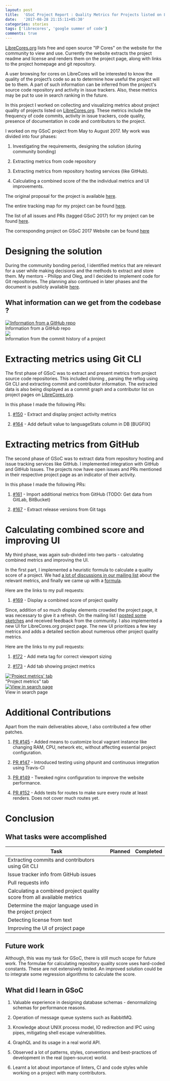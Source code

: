 ```yaml
---
layout: post
title:  'GSoC Project Report : Quality Metrics for Projects listed on LibreCores.org'
date:   '2017-08-28 21:15:11+05:30'
categories: stories
tags: ['librecores', 'google summer of code']
comments: true
---
```


[LibreCores.org](https://www.librecores.org/) lists free and open source "IP Cores" on the website for the community to view and use. Currently the website extracts the project readme and license and renders them on the project page, along with links to the project homepage and git repository.

A user browsing for cores on LibreCores will be interested to know the quality of the project’s code so as to determine how useful the project will be to them. A part of such information can be inferred from the project's source code repository and activity in issue trackers. Also, these metrics may be put to use in search ranking in the future.

In this project I worked on collecting and visualizing metrics about project quality of projects listed on [LibreCores.org](https://www.librecores.org/). These metrics include the frequency of code commits, activity in issue trackers, code quality, presence of documentation in code and contributors to the project.

I worked on my GSoC project from May to August 2017. My work was divided into four phases:

1. Investigating the requirements, designing the solution (during community bonding)

2. Extracting metrics from code repository

3. Extracting metrics from repository hosting services (like GitHub).

4. Calculating a combined score of the the individual metrics and UI improvements.

The original proposal for the project is available [here](https://docs.google.com/document/d/1VC0kSVr9gEtBq-gL9vQtzjc7rut7VvXDaYgE2xtUP98/edit?usp=sharing). 

The entire tracking map for my project can be found  [here](https://github.com/librecores/librecores-web/projects/3). 

The list of all issues and PRs (tagged GSoC 2017) for my project can be found [here](https://github.com/librecores/librecores-web/issues?q=label%3A%22gsoc%202017%22).

The corresponding project on GSoC 2017 Website can be found [here](https://summerofcode.withgoogle.com/projects/#5672435520110592)

# Designing the solution

During the community bonding period, I identified metrics that are relevant for a user while making decisions and the methods to extract and store them. My mentors - Philipp and Oleg, and I decided to implement code for Git repositories. The planning also continued in later phases and the document is publicly available [here](https://gist.github.com/agathver/96655d078569fc397485e011b0d63546).

## What information can we get from the codebase ?

<div class="image">
    <a href="/public/img/metrics-1.png">
        <img alt="Information from a GitHub repo" src="/public/img/metrics-1.png" />
    </a>
    <div class="image-caption">
        Information from a GitHub repo
    </div>
</div>

<div class="image">
    <a href="/public/img/metrics-2.png">
        <img src="/public/img/metrics-2.png" />
    </a>
    <div alt="Information from the commit history of the project" class="image-caption">
        Information from the commit history of a project
    </div>
</div>

# Extracting metrics using Git CLI

The first phase of GSoC was to extract and present metrics from project source code repositories. This included cloning , parsing the reflog using Git CLI and extracting commit and contributor information. The extracted data is also being displayed as a commit graph and a contributor list on project pages on [LibreCores.org](https://www.librecores.org/).

In this phase I made the following PRs:

1. [#150](https://github.com/librecores/librecores-web/pull/150) - Extract and display project activity metrics

2. [#164](https://github.com/librecores/librecores-web/pull/164) - Add default value to languageStats column in DB [BUGFIX]

# Extracting metrics from GitHub

The second phase of GSoC was to extract data from repository hosting and issue tracking services like GitHub. I implemented integration with GitHub and GitHub Issues. The projects now have open issues and PRs mentioned in their respective project page as an indicator of their activity.

In this phase I made the following PRs:

1. [#161](https://github.com/librecores/librecores-web/pull/161) - Import additional metrics from GitHub (TODO: Get data from GitLab, BitBucket)

2. [#167](https://github.com/librecores/librecores-web/pull/167) - Extract release versions from Git tags

# Calculating combined score and improving UI

My third phase, was again sub-divided into two parts - calculating combined metrics and improving the UI.

In the first part, I implemented a heuristic formula to calculate a quality score of a project. We had [a lot of discussions in our mailing list](https://lists.librecores.org/pipermail/discussion/2017-August/000378.html) about the relevant metrics, and finally we came up with a [formula](https://github.com/librecores/librecores-web/issues/165). 

Here are the links to my pull requests:

1. [#169](https://github.com/librecores/librecores-web/pull/169) - Display a combined score of project quality

Since, addition of so much display elements crowded the project page, it was necessary to give it a refresh. On the mailing list I [posted some sketches](https://lists.librecores.org/pipermail/discussion/2017-August/000393.html) and received feedback from the community. I also implemented a new UI for LibreCores.org project page. The new UI prioritizes a few key metrics and adds a detailed section about numerous other project quality metrics.

Here are the links to my pull requests:

1. [#172](https://github.com/librecores/librecores-web/pull/172) - Add meta tag for correct viewport sizing

2. [#173](https://github.com/librecores/librecores-web/pull/173) - Add tab showing project metrics 

<div class="image">
    <a href="/public/img/ui-redesign.png">
        <img alt="'Project metrics' tab" src="/public/img/ui-redesign.png" />
    </a>
    <div class="image-caption">
        "Project metrics" tab
    </div>
</div>

<div class="image">
    <a href="/public/img/ui-redesign-2.png">
        <img alt="View in search page" src="/public/img/ui-redesign-2.png" />
    </a>
    <div class="image-caption">
        View in search page
    </div>
</div>

# Additional Contributions

Apart from the main deliverables above, I also contributed a few other patches.

1. [PR #145](https://github.com/librecores/librecores-web/pull/145) - Added means to customize local vagrant instance like changing RAM, CPU, network etc, without affecting essential project configuration.

2. [PR #147](https://github.com/librecores/librecores-web/pull/147) - Introduced testing using phpunit and continuous integration using Travis-CI

3. [PR #149](https://github.com/librecores/librecores-web/pull/149) - Tweaked nginx configuration to improve the website performance.

4. [PR #152](https://github.com/librecores/librecores-web/pull/152)  - Adds tests for routes to make sure every route at least renders. Does not cover much routes yet.

# Conclusion

## What tasks were accomplished

|Task|Planned|Completed|
|----|-------|---------|
|Extracting commits and contributors using Git CLI|<span class="tick"><i class="fa fa-check" aria-hidden="true"></i></span>|<span class="tick"><i class="fa fa-check" aria-hidden="true"></i></span>|
|Issue tracker info from GitHub issues|<span class="tick"><i class="fa fa-check" aria-hidden="true"></i></span>|<span class="tick"><i class="fa fa-check" aria-hidden="true"></i></span>|
|Pull requests info|<span class="tick"><i class="fa fa-check" aria-hidden="true"></i></span>|<span class="tick"><i class="fa fa-check" aria-hidden="true"></i></span>|
|Calculating a combined project quality score from all available metrics|<span class="tick"><i class="fa fa-check" aria-hidden="true"></i></span>|<span class="tick"><i class="fa fa-check" aria-hidden="true"></i></span>|
|Determine the major language used in the project project|<span class="tick"><i class="fa fa-check" aria-hidden="true"></i></span>|<span class="tick"><i class="fa fa-check" aria-hidden="true"></i></span>|
|Detecting license from text|<span class="tick"><i class="fa fa-check" aria-hidden="true"></i></span>|<span class="cross"><i class="fa fa-times" aria-hidden="true"></i></span>|
|Improving the UI of project page|<span class="cross"><i class="fa fa-times" aria-hidden="true"></i></span>|<span class="tick"><i class="fa fa-check" aria-hidden="true"></i></span>|

## Future work

Although, this was my task for GSoC, there is still much scope for future work. The formulae for calculating repository quality score uses hard-coded constants. These are not extensively tested. An improved solution could be to integrate some regression algorithms to calculate the score.

## What did I learn in GSoC

1. Valuable experience in designing database schemas - denormalizing schemas for performance reasons.

2. Operation of message queue systems such as RabbitMQ.

3. Knowledge about UNIX process model, IO redirection and IPC using pipes, mitigating shell escape vulnerabilities.

4. GraphQL and its usage in a real world API.

5. Observed a lot of patterns, styles, conventions and best-practices of development in the real (open-source) world.

6. Learnt a lot about importance of linters, CI and code styles while working on a project with many contributors.

